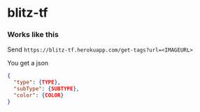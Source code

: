 # blitz-tf

### Works like this
Send `https://blitz-tf.herokuapp.com/get-tags?url=<IMAGEURL>`

You get a json
```json
{
  "type": {TYPE},
  "subType": {SUBTYPE},
  "color": {COLOR}
}
```
